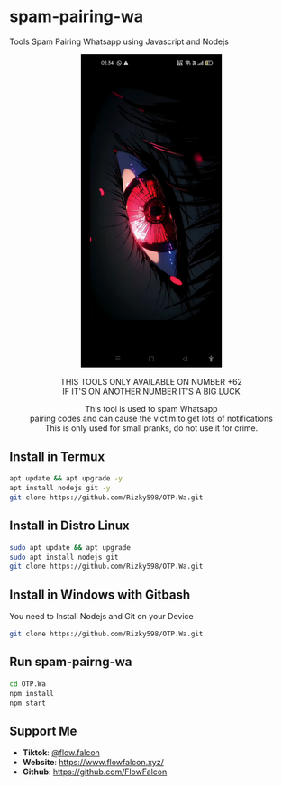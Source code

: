 # spam-pairing-wa
Tools Spam Pairing Whatsapp using Javascript and Nodejs
<div align="center">
  <p>
    <img src="1.jpg" width="250">
  </p>
  <p> THIS TOOLS ONLY AVAILABLE ON NUMBER +62<br>
  IF IT'S ON ANOTHER NUMBER IT'S A BIG LUCK</p>
  <p>This tool is used to spam Whatsapp<br>
    pairing codes and can cause the victim to get lots of notifications<br>
    This is only used for small pranks, do not use it for crime.  </p>
</div>

## Install in Termux
```bash
apt update && apt upgrade -y
apt install nodejs git -y
git clone https://github.com/Rizky598/OTP.Wa.git
```

## Install in Distro Linux
```bash
sudo apt update && apt upgrade
sudo apt install nodejs git
git clone https://github.com/Rizky598/OTP.Wa.git
```

## Install in Windows with Gitbash
You need to Install Nodejs and Git on your Device
```bash
git clone https://github.com/Rizky598/OTP.Wa.git
```

## Run spam-pairng-wa
```bash
cd OTP.Wa
npm install
npm start
```

## Support Me
<ul>
  <li><strong>Tiktok</strong>: <a href="https://www.tiktok.com/@flow.falcon">@flow.falcon</a></li>
  <li><strong>Website</strong>: <a href="https://www.flowfalcon.xyz/">https://www.flowfalcon.xyz/</a></li>
  <li><strong>Github</strong>: <a href="https://github.com/FlowFalcon">https://github.com/FlowFalcon</a></li>
</ul>
